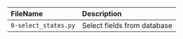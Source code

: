 | FileName | Description |
| :------- | :---------- |
| `0-select_states.py` | Select fields from database |